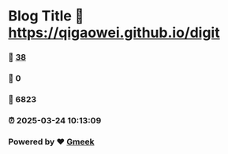 # Blog Title :link: https://qigaowei.github.io/digit 
### :page_facing_up: [38](https://qigaowei.github.io/digit/tag.html) 
### :speech_balloon: 0 
### :hibiscus: 6823 
### :alarm_clock: 2025-03-24 10:13:09 
### Powered by :heart: [Gmeek](https://github.com/Meekdai/Gmeek)
